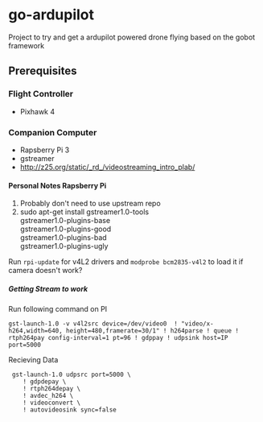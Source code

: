 # go-ardupilot

Project to try and get a ardupilot powered drone flying based on the gobot framework


## Prerequisites

### Flight Controller
- Pixhawk 4

### Companion Computer
- Rapsberry Pi 3
- gstreamer
- http://z25.org/static/_rd_/videostreaming_intro_plab/


#### Personal Notes Rapsberry Pi
1. Probably don't need to use upstream repo
2. sudo apt-get install gstreamer1.0-tools \
  gstreamer1.0-plugins-base \
  gstreamer1.0-plugins-good \
  gstreamer1.0-plugins-bad \
  gstreamer1.0-plugins-ugly


Run ```rpi-update``` for v4L2 drivers and ```modprobe bcm2835-v4l2``` to load it if camera doesn't work?


##### Getting Stream to work

Run following command on PI
```
gst-launch-1.0 -v v4l2src device=/dev/video0  ! "video/x-h264,width=640, height=480,framerate=30/1" ! h264parse ! queue ! rtph264pay config-interval=1 pt=96 ! gdppay ! udpsink host=IP port=5000

```

Recieving Data
```
 gst-launch-1.0 udpsrc port=5000 \                                                                                                
    ! gdpdepay \
    ! rtph264depay \
    ! avdec_h264 \
    ! videoconvert \
    ! autovideosink sync=false

```
